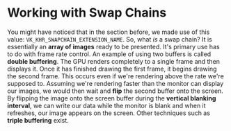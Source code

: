 # Working with Swap Chains

You might have noticed that in the section before, we made use of this value: `VK_KHR_SWAPCHAIN_EXTENSION_NAME`. So, what *is* a swap chain? It is essentially an **array of images** ready to be presented. It's primary use has to do with frame rate control. An example of using two buffers is called **double buffering**. The GPU renders completely to a single frame and then displays it. Once it has finished drawing the first frame, it begins drawing the second frame. This occurs even if we're rendering above the rate we're supposed to. Assuming we're rendering faster than the monitor can display our images, we would then wait and **flip** the second buffer onto the screen. By flipping the image onto the screen buffer during the **vertical blanking interval**, we can write our data while the monitor is blank and when it refreshes, our image appears on the screen. Other techniques such as **triple buffering** exist.